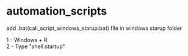 # automation_scripts

add .bat(call_script_windows_starup.bat) file in windows starup folder<br>

1 - Windows + R<br>
2 - Type "shell:startup"
